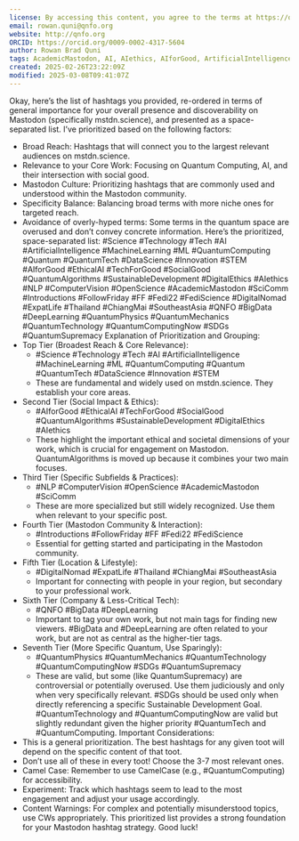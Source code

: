 ```yaml
---
license: By accessing this content, you agree to the terms at https://qnfo.org/LICENSE
email: rowan.quni@qnfo.org
website: http://qnfo.org
ORCID: https://orcid.org/0009-0002-4317-5604
author: Rowan Brad Quni
tags: AcademicMastodon, AI, AIethics, AIforGood, ArtificialIntelligence, BigData, ChiangMai, ComputerVision, DataScience, DeepLearning, DigitalEthics, DigitalNomad, EthicalAI, ExpatLife, Fedi22, FediScience, FF, FollowFriday, Innovation, Introductions, MachineLearning, ML, NLP, OpenScience, QNFO, Quantum, QuantumAlgorithms, QuantumComputing, QuantumComputingNow, QuantumMechanics, QuantumPhysics, QuantumSupremacy, QuantumTech, QuantumTechnology, SciComm, Science, SDGs, SocialGood, SoutheastAsia, STEM, SustainableDevelopment, Tech, TechForGood, Technology, Thailand
created: 2025-02-26T23:22:09Z
modified: 2025-03-08T09:41:07Z
---
```


Okay, here’s the list of hashtags you provided, re-ordered in terms of general importance for your overall presence and discoverability on Mastodon (specifically mstdn.science), and presented as a space-separated list. I’ve prioritized based on the following factors:
 - Broad Reach: Hashtags that will connect you to the largest relevant audiences on mstdn.science.
 - Relevance to your Core Work: Focusing on Quantum Computing, AI, and their intersection with social good.
 - Mastodon Culture: Prioritizing hashtags that are commonly used and understood within the Mastodon community.
 - Specificity Balance: Balancing broad terms with more niche ones for targeted reach.
 - Avoidance of overly-hyped terms: Some terms in the quantum space are overused and don’t convey concrete information.
Here’s the prioritized, space-separated list:
#Science #Technology #Tech #AI #ArtificialIntelligence #MachineLearning #ML #QuantumComputing #Quantum #QuantumTech #DataScience #Innovation #STEM #AIforGood #EthicalAI #TechForGood #SocialGood #QuantumAlgorithms #SustainableDevelopment #DigitalEthics #AIethics #NLP #ComputerVision #OpenScience #AcademicMastodon #SciComm #Introductions #FollowFriday #FF #Fedi22 #FediScience #DigitalNomad #ExpatLife #Thailand #ChiangMai #SoutheastAsia #QNFO #BigData #DeepLearning #QuantumPhysics #QuantumMechanics #QuantumTechnology #QuantumComputingNow #SDGs #QuantumSupremacy
Explanation of Prioritization and Grouping:
 - Top Tier (Broadest Reach & Core Relevance):
   - #Science #Technology #Tech #AI #ArtificialIntelligence #MachineLearning #ML #QuantumComputing #Quantum #QuantumTech #DataScience #Innovation #STEM
   - These are fundamental and widely used on mstdn.science. They establish your core areas.
 - Second Tier (Social Impact & Ethics):
   - #AIforGood #EthicalAI #TechForGood #SocialGood #QuantumAlgorithms #SustainableDevelopment #DigitalEthics #AIethics
   - These highlight the important ethical and societal dimensions of your work, which is crucial for engagement on Mastodon. QuantumAlgorithms is moved up because it combines your two main focuses.
 - Third Tier (Specific Subfields & Practices):
   - #NLP #ComputerVision #OpenScience #AcademicMastodon #SciComm
   - These are more specialized but still widely recognized. Use them when relevant to your specific post.
 - Fourth Tier (Mastodon Community & Interaction):
   - #Introductions #FollowFriday #FF #Fedi22 #FediScience
   - Essential for getting started and participating in the Mastodon community.
 - Fifth Tier (Location & Lifestyle):
   - #DigitalNomad #ExpatLife #Thailand #ChiangMai #SoutheastAsia
   - Important for connecting with people in your region, but secondary to your professional work.
 - Sixth Tier (Company & Less-Critical Tech):
   - #QNFO #BigData #DeepLearning
   - Important to tag your own work, but not main tags for finding new viewers. #BigData and #DeepLearning are often related to your work, but are not as central as the higher-tier tags.
 - Seventh Tier (More Specific Quantum, Use Sparingly):
   - #QuantumPhysics #QuantumMechanics #QuantumTechnology #QuantumComputingNow #SDGs #QuantumSupremacy
   - These are valid, but some (like QuantumSupremacy) are controversial or potentially overused. Use them judiciously and only when very specifically relevant. #SDGs should be used only when directly referencing a specific Sustainable Development Goal. #QuantumTechnology and #QuantumComputingNow are valid but slightly redundant given the higher priority #QuantumTech and #QuantumComputing.
Important Considerations:
 - This is a general prioritization. The best hashtags for any given toot will depend on the specific content of that toot.
 - Don’t use all of these in every toot! Choose the 3-7 most relevant ones.
 - Camel Case: Remember to use CamelCase (e.g., #QuantumComputing) for accessibility.
 - Experiment: Track which hashtags seem to lead to the most engagement and adjust your usage accordingly.
 - Content Warnings: For complex and potentially misunderstood topics, use CWs appropriately.
This prioritized list provides a strong foundation for your Mastodon hashtag strategy. Good luck!
